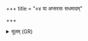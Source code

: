 +++
title = "०४ या अप्सरसः सधमादम्"

+++
<details><summary>मूलम् (GR)</summary>

या अप्सरसः सधमादं मदन्त्य्  
अन्तरा हविर्धानं सूर्यं च ।  
तास् ते जनित्रम् अभि ताः परेहि  
नमस् ते गन्धर्व र्तुना कृणोमि ॥
</details>